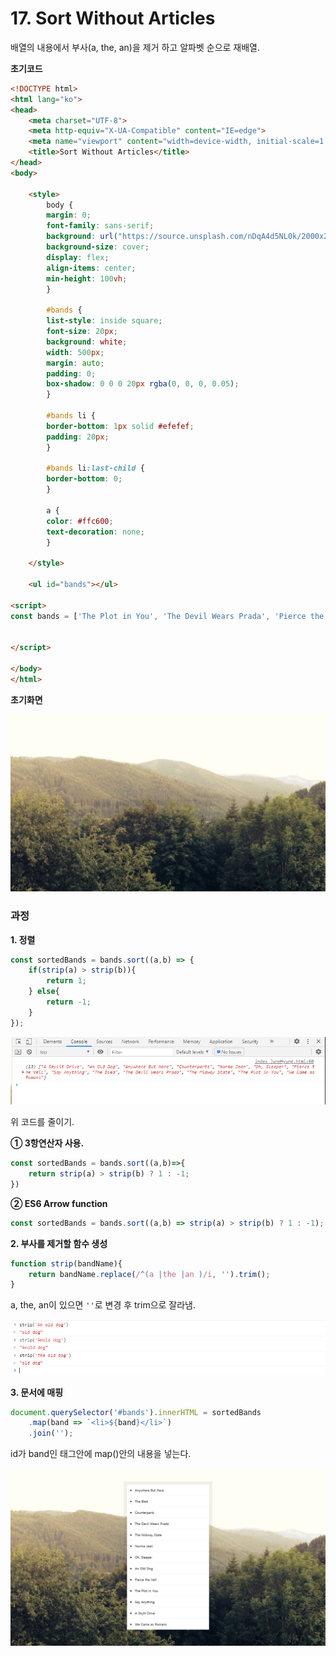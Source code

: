 # 17. Sort Without Articles

배열의 내용에서 부사(a, the, an)을 제거 하고 알파벳 순으로 재배열.

**초기코드**

```html
<!DOCTYPE html>
<html lang="ko">
<head>
    <meta charset="UTF-8">
    <meta http-equiv="X-UA-Compatible" content="IE=edge">
    <meta name="viewport" content="width=device-width, initial-scale=1.0">
    <title>Sort Without Articles</title>
</head>
<body>
    
    <style>
        body {
        margin: 0;
        font-family: sans-serif;
        background: url("https://source.unsplash.com/nDqA4d5NL0k/2000x2000");
        background-size: cover;
        display: flex;
        align-items: center;
        min-height: 100vh;
        }

        #bands {
        list-style: inside square;
        font-size: 20px;
        background: white;
        width: 500px;
        margin: auto;
        padding: 0;
        box-shadow: 0 0 0 20px rgba(0, 0, 0, 0.05);
        }
        
        #bands li {
        border-bottom: 1px solid #efefef;
        padding: 20px;
        }
        
        #bands li:last-child {
        border-bottom: 0;
        }

        a {
        color: #ffc600;
        text-decoration: none;
        }

    </style>

    <ul id="bands"></ul>

<script>
const bands = ['The Plot in You', 'The Devil Wears Prada', 'Pierce the Veil', 'Norma Jean', 'The Bled', 'Say Anything', 'The Midway State', 'We Came as Romans', 'Counterparts', 'Oh, Sleeper', 'A Skylit Drive', 'Anywhere But Here', 'An Old Dog'];


</script>

</body>
</html>
```

**초기화면**

<img src="./readme_images/startScreen.png"/>



### 과정

<strong>1. 정렬 </strong>

```javascript
const sortedBands = bands.sort((a,b) => {
    if(strip(a) > strip(b)){
    	return 1;
    } else{
    	return -1;
    }
});
```

<img src="./readme_images/sort.png"/>

위 코드를 줄이기.

**① 3항연산자 사용.**

```javascript
const sortedBands = bands.sort((a,b)=>{
    return strip(a) > strip(b) ? 1 : -1;
})
```

**② ES6 Arrow function**

```javascript
const sortedBands = bands.sort((a,b) => strip(a) > strip(b) ? 1 : -1);
```



<strong> 2.  부사를 제거할 함수 생성</strong>

```javascript
function strip(bandName){
    return bandName.replace(/^(a |the |an )/i, '').trim();
}
```

a, the, an이 있으면 `''`로 변경 후 trim으로 잘라냄.

<img src="./readme_images/strip.png"/>



<strong>3. 문서에 매핑</strong>

```javascript
document.querySelector('#bands').innerHTML = sortedBands
    .map(band => `<li>${band}</li>`)
    .join('');
```

id가 band인 태그안에 map()안의 내용을 넣는다.

<img src="./readme_images/resultScreen.png"/>

